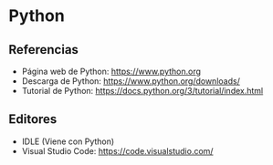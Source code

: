 # Python

## Referencias
- Página web de Python: https://www.python.org
- Descarga de Python: https://www.python.org/downloads/
- Tutorial de Python: https://docs.python.org/3/tutorial/index.html

## Editores
- IDLE (Viene con Python)
- Visual Studio Code: https://code.visualstudio.com/
